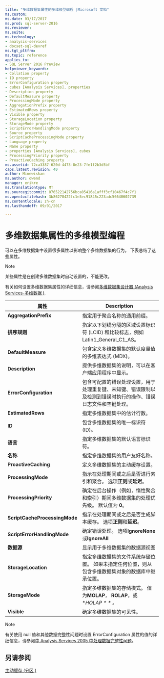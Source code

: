 ```yaml
---
title: "多维数据集属性的多维模型编程 |Microsoft 文档"
ms.custom: 
ms.date: 03/17/2017
ms.prod: sql-server-2016
ms.reviewer: 
ms.suite: 
ms.technology:
- analysis-services
- docset-sql-devref
ms.tgt_pltfrm: 
ms.topic: reference
applies_to:
- SQL Server 2016 Preview
helpviewer_keywords:
- Collation property
- ID property
- ErrorConfiguration property
- cubes [Analysis Services], properties
- Description property
- DefaultMeasure property
- ProcessingMode property
- AggregationPrefix property
- EstimatedRows property
- Visible property
- StorageLocation property
- StorageMode property
- ScriptErrorHandlingMode property
- Source property
- ScriptCacheProcessingMode property
- Language property
- Name property
- properties [Analysis Services], cubes
- ProcessingPriority property
- ProactiveCaching property
ms.assetid: 72ca3387-620d-4473-8e23-7fe1f2b3d5bf
caps.latest.revision: 40
author: Minewiskan
ms.author: owend
manager: erikre
ms.translationtype: MT
ms.sourcegitcommit: 876522142756bca05416a1afff3cf10467f4c7f1
ms.openlocfilehash: 3b86278422fc1e3ec91845c223adc56640602739
ms.contentlocale: zh-cn
ms.lasthandoff: 09/01/2017

---
```

# <a name="cube-properties---multidimensional-model-programming"></a>多维数据集属性的多维模型编程
  可以在多维数据集中设置很多属性以影响整个多维数据集的行为。 下表总结了这些属性。  
  
> [!NOTE]  
>  某些属性是在创建多维数据集时自动设置的，不能更改。  
  
 有关如何设置多维数据集属性的详细信息，请参阅[多维数据集设计器 &#40;Analysis Services-多维数据 &#41;](http://msdn.microsoft.com/library/a6692467-da88-4312-8b03-d812f2ae5a96).  
  
|属性|Description|  
|--------------|-----------------|  
|**AggregationPrefix**|指定用于聚合名称的通用前缀。|  
|**排序规则**|指定以下划线分隔的区域设置标识符 (LCID) 和比较标志，例如 Latin1_General_C1_AS。|  
|**DefaultMeasure**|包含定义多维数据集的默认度量值的多维表达式 (MDX)。|  
|**Description**|提供多维数据集的说明，可以在客户端应用程序中显示。|  
|**ErrorConfiguration**|包含可配置的错误处理设置，用于处理重复键、未知键、错误限制以及检测到错误时执行的操作、错误日志文件和空键处理。|  
|**EstimatedRows**|指定多维数据集中的估计行数。|  
|**ID**|包含多维数据集的唯一标识符 (ID)。|  
|**语言**|指定多维数据集的默认语言标识符。|  
|**名称**|指定多维数据集的用户友好名称。|  
|**ProactiveCaching**|定义多维数据集的主动缓存设置。|  
|**ProcessingMode**|指示在处理期间或之后是否进行索引和聚合。 选项**正则**或**延迟**。|  
|**ProcessingPriority**|确定在后台操作（例如，惰性聚合和索引）期间多维数据集的处理优先级。 默认值为 **0**。|  
|**ScriptCacheProcessingMode**|指示在处理期间或之后是否生成脚本缓存。 选项**正则**和**延迟**。|  
|**ScriptErrorHandlingMode**|确定错误处理。 选项**IgnoreNone**或**IgnoreAll**|  
|**数据源**|显示用于多维数据集的数据源视图|  
|**StorageLocation**|指定多维数据集的文件系统存储位置。 如果未指定任何位置，则从包含多维数据集对象的数据库中继承位置。|  
|**StorageMode**|指定多维数据集的存储模式。 值为**MOLAP**， **ROLAP**，或**HOLAP * * *。**|  
|**Visible**|确定多维数据集的可见性。|  
  
> [!NOTE]  
>  有关使用 null 值和其他数据完整性问题时设置 ErrorConfiguration 属性的值的详细信息，请参阅[中 Analysis Services 2005 中处理数据完整性问题](http://go.microsoft.com/fwlink/?LinkId=81891)。  
  
## <a name="see-also"></a>另请参阅  
 [主动缓存 &#40;分区 &#41;](../../analysis-services/multidimensional-models-olap-logical-cube-objects/partitions-proactive-caching.md)  
  
  
